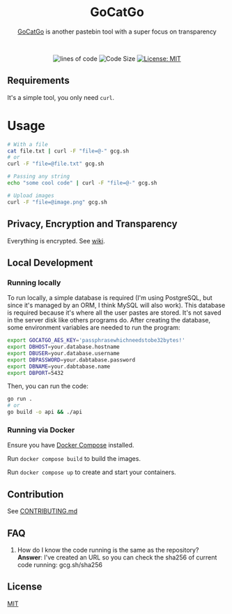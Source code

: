 <div align="center">

<h1> GoCatGo </h1>

<a href="https://gcg.sh">GoCatGo</a> is another pastebin tool with a super focus on transparency<br>

<br>

![lines of code](https://sloc.xyz/github/vaaleyard/gocatgo) ![Code Size](https://img.shields.io/github/languages/code-size/vaaleyard/gocatgo) [![License: MIT](https://img.shields.io/badge/License-MIT-blue.svg)](./LICENSE)

</div> 

## Requirements
It's a simple tool, you only need `curl`.

# Usage
```bash
# With a file
cat file.txt | curl -F "file=@-" gcg.sh
# or
curl -F "file=@file.txt" gcg.sh
```

```bash
# Passing any string
echo "some cool code" | curl -F "file=@-" gcg.sh
```

```bash
# Upload images
curl -F "file=@image.png" gcg.sh
```

## Privacy, Encryption and Transparency
Everything is encrypted. See [wiki](https://github.com/vaaleyard/gocatgo/wiki).

## Local Development

### Running locally

To run locally, a simple database is required (I'm using PostgreSQL, but since it's managed by an ORM, I think MySQL will also work).
This database is required because it's where all the user pastes are stored. It's not saved in the server disk like others programs do.
After creating the database, some environment variables are needed to run the program:

```bash
export GOCATGO_AES_KEY='passphrasewhichneedstobe32bytes!'
export DBHOST=your.database.hostname
export DBUSER=your.database.username
export DBPASSWORD=your.dabtabase.password
export DBNAME=your.dabtabase.name
export DBPORT=5432
```

Then, you can run the code:

```bash
go run .
# or
go build -o api && ./api
```

### Running via Docker

Ensure you have [Docker Compose](https://docs.docker.com/compose/) installed.

Run `docker compose build` to build the images.

Run `docker compose up` to create and start your containers.

## Contribution
See [CONTRIBUTING.md](./CONTRIBUTING.md)

## FAQ
1. How do I know the code running is the same as the repository?  
  **Answer**: I've created an URL so you can check the sha256 of current code running: gcg.sh/sha256

## License
[MIT](./LICENSE)
